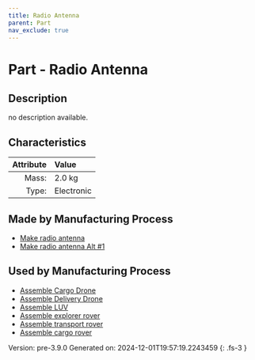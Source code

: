 ```yaml
---
title: Radio Antenna
parent: Part
nav_exclude: true
---
```

# Part - Radio Antenna

## Description
no description available.

## Characteristics

| Attribute      | Value |
|--------:|:------|
|Mass:|2.0 kg|
|Type:|Electronic|

## Made by Manufacturing Process

- [Make radio antenna](../process/make-radio-antenna.html)
- [Make radio antenna Alt #1](../process/make-radio-antenna-alt--1.html)

## Used by Manufacturing Process

- [Assemble Cargo Drone](../process/assemble-cargo-drone.html)
- [Assemble Delivery Drone](../process/assemble-delivery-drone.html)
- [Assemble LUV](../process/assemble-luv.html)
- [Assemble explorer rover](../process/assemble-explorer-rover.html)
- [Assemble transport rover](../process/assemble-transport-rover.html)
- [Assemble cargo rover](../process/assemble-cargo-rover.html)


Version: pre-3.9.0 Generated on: 2024-12-01T19:57:19.2243459
{: .fs-3 }

